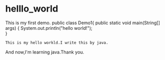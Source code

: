 # helllo_world
This is my first demo.
public class Demo1{
  public static void main(String[] args) {
    System.out.println("hello  world!");  
  }
  


    This is my hello workld.I write this by java.
  And now,I'm learning java.Thank you. 
